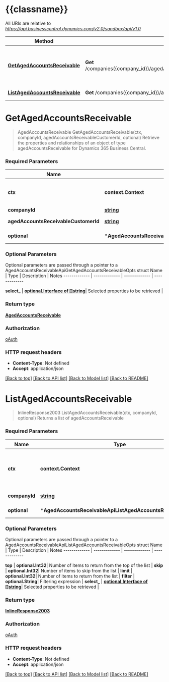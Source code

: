 # {{classname}}

All URIs are relative to *https://api.businesscentral.dynamics.com/v2.0/sandbox/api/v1.0*

Method | HTTP request | Description
------------- | ------------- | -------------
[**GetAgedAccountsReceivable**](AgedAccountsReceivableApi.md#GetAgedAccountsReceivable) | **Get** /companies({company_id})/agedAccountsReceivable({agedAccountsReceivable_customerId}) | Retrieve the properties and relationships of an object of type agedAccountsReceivable for Dynamics 365 Business Central.
[**ListAgedAccountsReceivable**](AgedAccountsReceivableApi.md#ListAgedAccountsReceivable) | **Get** /companies({company_id})/agedAccountsReceivable | Returns a list of agedAccountsReceivable

# **GetAgedAccountsReceivable**
> AgedAccountsReceivable GetAgedAccountsReceivable(ctx, companyId, agedAccountsReceivableCustomerId, optional)
Retrieve the properties and relationships of an object of type agedAccountsReceivable for Dynamics 365 Business Central.

### Required Parameters

Name | Type | Description  | Notes
------------- | ------------- | ------------- | -------------
 **ctx** | **context.Context** | context for authentication, logging, cancellation, deadlines, tracing, etc.
  **companyId** | [**string**](.md)| id for company | 
  **agedAccountsReceivableCustomerId** | [**string**](.md)| customerId for agedAccountsReceivable | 
 **optional** | ***AgedAccountsReceivableApiGetAgedAccountsReceivableOpts** | optional parameters | nil if no parameters

### Optional Parameters
Optional parameters are passed through a pointer to a AgedAccountsReceivableApiGetAgedAccountsReceivableOpts struct
Name | Type | Description  | Notes
------------- | ------------- | ------------- | -------------


 **select_** | [**optional.Interface of []string**](string.md)| Selected properties to be retrieved | 

### Return type

[**AgedAccountsReceivable**](agedAccountsReceivable.md)

### Authorization

[oAuth](../README.md#oAuth)

### HTTP request headers

 - **Content-Type**: Not defined
 - **Accept**: application/json

[[Back to top]](#) [[Back to API list]](../README.md#documentation-for-api-endpoints) [[Back to Model list]](../README.md#documentation-for-models) [[Back to README]](../README.md)

# **ListAgedAccountsReceivable**
> InlineResponse2003 ListAgedAccountsReceivable(ctx, companyId, optional)
Returns a list of agedAccountsReceivable

### Required Parameters

Name | Type | Description  | Notes
------------- | ------------- | ------------- | -------------
 **ctx** | **context.Context** | context for authentication, logging, cancellation, deadlines, tracing, etc.
  **companyId** | [**string**](.md)| id for company | 
 **optional** | ***AgedAccountsReceivableApiListAgedAccountsReceivableOpts** | optional parameters | nil if no parameters

### Optional Parameters
Optional parameters are passed through a pointer to a AgedAccountsReceivableApiListAgedAccountsReceivableOpts struct
Name | Type | Description  | Notes
------------- | ------------- | ------------- | -------------

 **top** | **optional.Int32**| Number of items to return from the top of the list | 
 **skip** | **optional.Int32**| Number of items to skip from the list | 
 **limit** | **optional.Int32**| Number of items to return from the list | 
 **filter** | **optional.String**| Filtering expression | 
 **select_** | [**optional.Interface of []string**](string.md)| Selected properties to be retrieved | 

### Return type

[**InlineResponse2003**](inline_response_200_3.md)

### Authorization

[oAuth](../README.md#oAuth)

### HTTP request headers

 - **Content-Type**: Not defined
 - **Accept**: application/json

[[Back to top]](#) [[Back to API list]](../README.md#documentation-for-api-endpoints) [[Back to Model list]](../README.md#documentation-for-models) [[Back to README]](../README.md)

